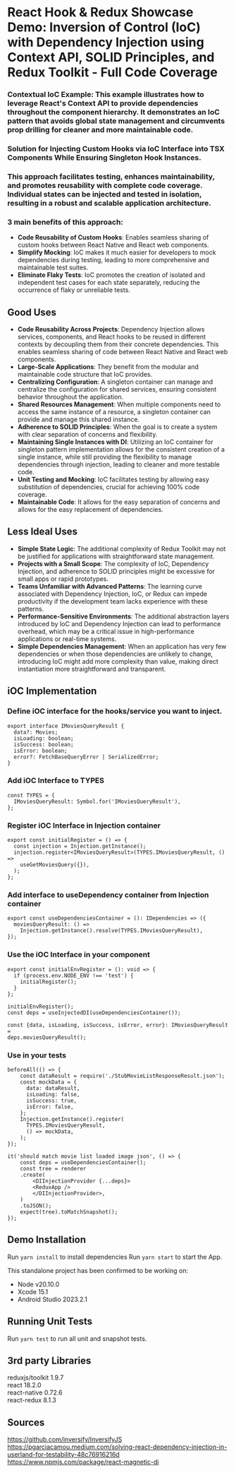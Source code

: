 # React Hook & Redux Showcase Demo: Inversion of Control (IoC) with Dependency Injection using Context API, SOLID Principles, and Redux Toolkit - Full Code Coverage

### **Contextual IoC Example:** This example illustrates how to leverage React's Context API to provide dependencies throughout the component hierarchy. It demonstrates an IoC pattern that avoids global state management and circumvents prop drilling for cleaner and more maintainable code.

### Solution for Injecting Custom Hooks via IoC Interface into TSX Components While Ensuring Singleton Hook Instances.

### This approach facilitates testing, enhances maintainability, and promotes reusability with complete code coverage. Individual states can be injected and tested in isolation, resulting in a robust and scalable application architecture.

### 3 main benefits of this approach:
- **Code Reusability of Custom Hooks**: Enables seamless sharing of custom hooks between React Native and React web components.
- **Simplify Mocking**: IoC makes it much easier for developers to mock dependencies during testing, leading to more comprehensive and maintainable test suites.
- **Eliminate Flaky Tests**: IoC promotes the creation of isolated and independent test cases for each state separately, reducing the occurrence of flaky or unreliable tests.

## Good Uses

- **Code Reusability Across Projects**: Dependency Injection allows services, components, and React hooks to be reused in different contexts by decoupling them from their concrete dependencies. This enables seamless sharing of code between React Native and React web components.
- **Large-Scale Applications**: They benefit from the modular and maintainable code structure that IoC provides.
- **Centralizing Configuration**: A singleton container can manage and centralize the configuration for shared services, ensuring consistent behavior throughout the application.
- **Shared Resources Management**: When multiple components need to access the same instance of a resource, a singleton container can provide and manage this shared instance.
- **Adherence to SOLID Principles**: When the goal is to create a system with clear separation of concerns and flexibility.
- **Maintaining Single Instances with DI**: Utilizing an IoC container for singleton pattern implementation allows for the consistent creation of a single instance, while still providing the flexibility to manage dependencies through injection, leading to cleaner and more testable code.
- **Unit Testing and Mocking**: IoC facilitates testing by allowing easy substitution of dependencies, crucial for achieving 100% code coverage.
- **Maintainable Code**: It allows for the easy separation of concerns and allows for the easy replacement of dependencies.


## Less Ideal Uses

- **Simple State Logic**: The additional complexity of Redux Toolkit may not be justified for applications with straightforward state management.
- **Projects with a Small Scope**: The complexity of IoC, Dependency Injection, and adherence to SOLID principles might be excessive for small apps or rapid prototypes.
- **Teams Unfamiliar with Advanced Patterns**: The learning curve associated with Dependency Injection, IoC, or Redux can impede productivity if the development team lacks experience with these patterns.
- **Performance-Sensitive Environments**: The additional abstraction layers introduced by IoC and Dependency Injection can lead to performance overhead, which may be a critical issue in high-performance applications or real-time systems.
- **Simple Dependencies Management**: When an application has very few dependencies or when those dependencies are unlikely to change, introducing IoC might add more complexity than value, making direct instantiation more straightforward and transparent.

## iOC Implementation

### Define iOC interface for the hooks/service you want to inject.

```
export interface IMoviesQueryResult {
  data?: Movies;
  isLoading: boolean;
  isSuccess: boolean;
  isError: boolean;
  error?: FetchBaseQueryError | SerializedError;
}
```

### Add iOC Interface to TYPES

```
const TYPES = {
  IMoviesQueryResult: Symbol.for('IMoviesQueryResult'),
};
```

### Register iOC Interface in Injection container

```
export const initialRegister = () => {
  const injection = Injection.getInstance();
  injection.register<IMoviesQueryResult>(TYPES.IMoviesQueryResult, () =>
    useGetMoviesQuery({}),
  );
};
```

### Add interface to useDependency container from Injection container

```
export const useDependenciesContainer = (): IDependencies => ({
  moviesQueryResult: () =>
    Injection.getInstance().resolve(TYPES.IMoviesQueryResult),
});
```

### Use the iOC Interface in your component

```
export const initialEnvRegister = (): void => {
  if (process.env.NODE_ENV !== 'test') {
    initialRegister();
  }
};

initialEnvRegister();
const deps = useInjectedDI(useDependenciesContainer());

const {data, isLoading, isSuccess, isError, error}: IMoviesQueryResult =
deps.moviesQueryResult();
```

### Use in your tests

```
beforeAll(() => {
    const dataResult = require('./StubMovieListResponseResult.json');
    const mockData = {
      data: dataResult,
      isLoading: false,
      isSuccess: true,
      isError: false,
    };
    Injection.getInstance().register(
      TYPES.IMoviesQueryResult,
      () => mockData,
    );
});

it('should match movie list loaded image json', () => {
    const deps = useDependenciesContainer();
    const tree = renderer
    .create(
        <DIInjectionProvider {...deps}>
        <ReduxApp />
        </DIInjectionProvider>,
    )
    .toJSON();
    expect(tree).toMatchSnapshot();
});
```


## Demo Installation

Run `yarn install` to install dependencies
Run `yarn start` to start the App.

This standalone project has been confirmed to be working on:

- Node v20.10.0 
- Xcode 15.1
- Android Studio 2023.2.1

## Running Unit Tests

Run `yarn test` to run all unit and snapshot tests.

## 3rd party Libraries
reduxjs/toolkit 1.9.7  
react 18.2.0  
react-native 0.72.6  
react-redux 8.1.3  
  

## Sources
https://github.com/inversify/InversifyJS   
https://pgarciacamou.medium.com/solving-react-dependency-injection-in-userland-for-testability-48c76916216d  
https://www.npmjs.com/package/react-magnetic-di 
